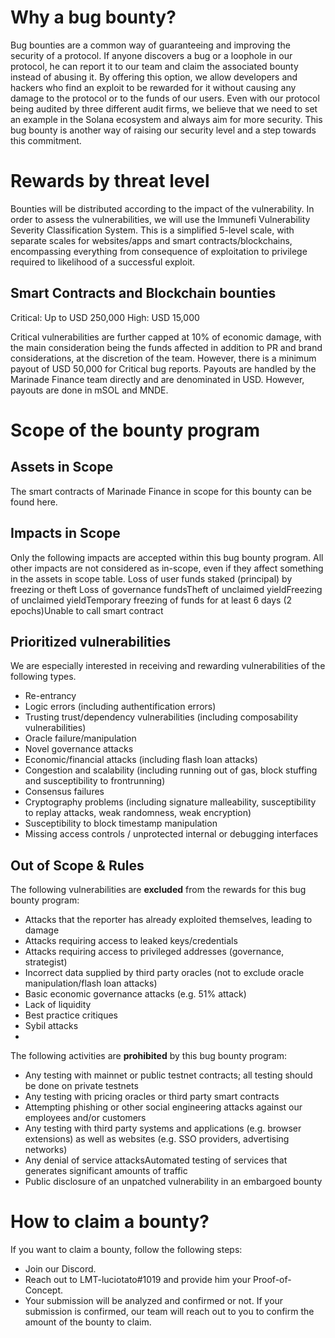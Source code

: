 # Why a bug bounty?
Bug bounties are a common way of guaranteeing and improving the security of a protocol. If anyone discovers a bug or a loophole in our protocol, he can report it to our team and claim the associated bounty instead of abusing it. 
By offering this option, we allow developers and hackers who find an exploit to be rewarded for it without causing any damage to the protocol or to the funds of our users. 
Even with our protocol being audited by three different audit firms, we believe that we need to set an example in the Solana ecosystem and always aim for more security. This bug bounty is another way of raising our security level and a step towards this commitment.

# Rewards by threat level

Bounties will be distributed according to the impact of the vulnerability. In order to assess the vulnerabilities, we will use the Immunefi Vulnerability Severity Classification System. This is a simplified 5-level scale, with separate scales for websites/apps and smart contracts/blockchains, encompassing everything from consequence of exploitation to privilege required to likelihood of a successful exploit.

## Smart Contracts and Blockchain bounties

Critical: Up to USD 250,000
High:  USD 15,000

Critical vulnerabilities are further capped at 10% of economic damage, with the main consideration being the funds affected in addition to PR and brand considerations, at the discretion of the team.
However, there is a minimum payout of USD 50,000 for Critical bug reports.
Payouts are handled by the Marinade Finance team directly and are denominated in USD. However, payouts are done in mSOL and MNDE.

# Scope of the bounty program
## Assets in Scope

The smart contracts of Marinade Finance in scope for this bounty can be found here.

## Impacts in Scope

Only the following impacts are accepted within this bug bounty program. All other impacts are not considered as in-scope, even if they affect something in the assets in scope table.
Loss of user funds staked (principal) by freezing or theft Loss of governance fundsTheft of unclaimed yieldFreezing of unclaimed yieldTemporary freezing of funds for at least 6 days (2 epochs)Unable to call smart contract

## Prioritized vulnerabilities
We are especially interested in receiving and rewarding vulnerabilities of the following types.
- Re-entrancy
- Logic errors (including authentification errors)
- Trusting trust/dependency vulnerabilities (including composability vulnerabilities)
- Oracle failure/manipulation
- Novel governance attacks
- Economic/financial attacks (including flash loan attacks)
- Congestion and scalability (including running out of gas, block stuffing and susceptibility to frontrunning)
- Consensus failures
- Cryptography problems (including signature malleability, susceptibility to replay attacks, weak randomness, weak encryption)
- Susceptibility to block timestamp manipulation
- Missing access controls / unprotected internal or debugging interfaces

## Out of Scope & Rules

The following vulnerabilities are **excluded** from the rewards for this bug bounty program:

- Attacks that the reporter has already exploited themselves, leading to damage
- Attacks requiring access to leaked keys/credentials
- Attacks requiring access to privileged addresses (governance, strategist)
- Incorrect data supplied by third party oracles (not to exclude oracle manipulation/flash loan attacks)
- Basic economic governance attacks (e.g. 51% attack)
- Lack of liquidity
- Best practice critiques
- Sybil attacks
- 
The following activities are **prohibited** by this bug bounty program:

- Any testing with mainnet or public testnet contracts; all testing should be done on private testnets
- Any testing with pricing oracles or third party smart contracts
- Attempting phishing or other social engineering attacks against our employees and/or customers
- Any testing with third party systems and applications (e.g. browser extensions) as well as websites (e.g. SSO providers, advertising networks)
- Any denial of service attacksAutomated testing of services that generates significant amounts of traffic
- Public disclosure of an unpatched vulnerability in an embargoed bounty


# How to claim a bounty? 

If you want to claim a bounty, follow the following steps: 

- Join our Discord. 
- Reach out to LMT-luciotato#1019 and provide him your Proof-of-Concept. 
- Your submission will be analyzed and confirmed or not. If your submission is confirmed, our team will reach out to you to confirm the amount of the bounty to claim. 
